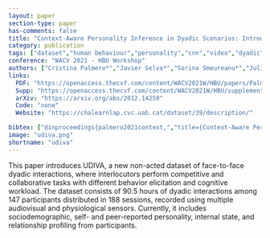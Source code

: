 ```yaml
---
layout: paper
section-type: paper
has-comments: false
title: "Context-Aware Personality Inference in Dyadic Scenarios: Introducing the UDIVA Dataset"
category: publication
tags: ["dataset","human behaviour","personality","cnn","video","dyadic","interaction","transformer"]
conference: "WACV 2021 - HBU Workshop"
authors: ["Cristina Palmero*","Javier Selva*","Sorina Smeureanu*","Julio C. S. Jacques Junior","Albert Clapés","Alexa Moseguí","Zejian Zhang","David Gallardo-Pujol","Georgina Guilera","David Leiva","Sergio Escalera"]
links:
  PDF: "https://openaccess.thecvf.com/content/WACV2021W/HBU/papers/Palmero_Context-Aware_Personality_Inference_in_Dyadic_Scenarios_Introducing_the_UDIVA_Dataset_WACVW_2021_paper.pdf"
  Supp: "https://openaccess.thecvf.com/content/WACV2021W/HBU/supplemental/Palmero_Context-Aware_Personality_Inference_WACVW_2021_supplemental.pdf"
  arXiv: "https://arxiv.org/abs/2012.14259"
  Code: "none"
  Website: "https://chalearnlap.cvc.uab.cat/dataset/39/description/"

bibtex: ["@inproceedings{palmero2021context,","title={Context-Aware Personality Inference in Dyadic Scenarios: Introducing the UDIVA Dataset},","author={Palmero, Cristina and Selva, Javier and Smeureanu, Sorina and Junior, Julio CS Jacques and Clap{\\'e}s, Albert and Mosegu{\\'i}, Alexa and Zhang, Zejian and Gallardo-Pujol, David and Guilera, Georgina and Leiva, David and Escalera, Sergio},","booktitle={2021 IEEE Winter Conference on Applications of Computer Vision Workshops (WACVW)},","pages={1--12},","year={2021},","organization={IEEE}","}"]
image: "udiva.png"
shortname: "udiva"
---
```


This paper introduces UDIVA, a new non-acted dataset of face-to-face dyadic interactions, where interlocutors perform competitive and collaborative tasks with different behavior elicitation and cognitive workload. The dataset consists of 90.5 hours of dyadic interactions among 147 participants distributed in 188 sessions, recorded using multiple audiovisual and physiological sensors. Currently, it includes sociodemographic, self- and peer-reported personality, internal state, and relationship profiling from participants.



